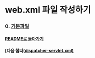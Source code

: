# web.xml 파일 작성하기
### 0. [기본파일](web/기본파일.md)

#### [README로 돌아가기](README.md)
#### [다음 챕터([dispatcher-servlet.xml)](servlet-context.xml(=dispatcher-servlet.xml))
